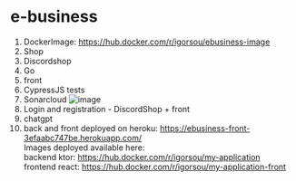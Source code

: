 # e-business
1. DockerImage: https://hub.docker.com/r/igorsou/ebusiness-image  
2. Shop
3. Discordshop
4. Go
5. front
6. CypressJS tests
7. Sonarcloud ![image](https://user-images.githubusercontent.com/69080602/235374067-1c0cca9b-172e-4ba9-9d32-0d797b6f97d2.png)    
8. Login and registration - DiscordShop + front  
9. chatgpt  
10. back and front deployed on heroku: https://ebusiness-front-3efaabc747be.herokuapp.com/  
Images deployed available here:  
backend ktor: https://hub.docker.com/r/igorsou/my-application  
frontend react: https://hub.docker.com/r/igorsou/my-application-front  

